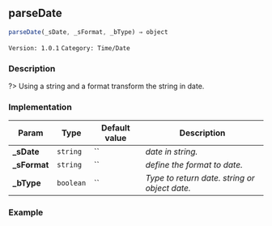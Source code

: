 ## parseDate 
  ```javascript
 parseDate(_sDate, _sFormat, _bType) ⇒ object 
``` 

 ` Version: 1.0.1 ` 
` Category: Time/Date ` 

### Description 

?> Using a string and a format transform the string in date. 

### Implementation 

| Param | Type | Default value | Description | 
| --- | --- | --- | --- | 
| **_sDate** | `string` | `` | _date in string._ | 
| **_sFormat** | `string` | `` | _define the format to date._ | 
| **_bType** | `boolean` | `` | _Type to return date. string or object date._ | 

### Example 

 ```javascript 
  
 ```  

